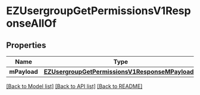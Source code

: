 # EZUsergroupGetPermissionsV1ResponseAllOf

## Properties
Name | Type | Description | Notes
------------ | ------------- | ------------- | -------------
**mPayload** | [**EZUsergroupGetPermissionsV1ResponseMPayload***](EZUsergroupGetPermissionsV1ResponseMPayload.md) |  | 

[[Back to Model list]](../README.md#documentation-for-models) [[Back to API list]](../README.md#documentation-for-api-endpoints) [[Back to README]](../README.md)


